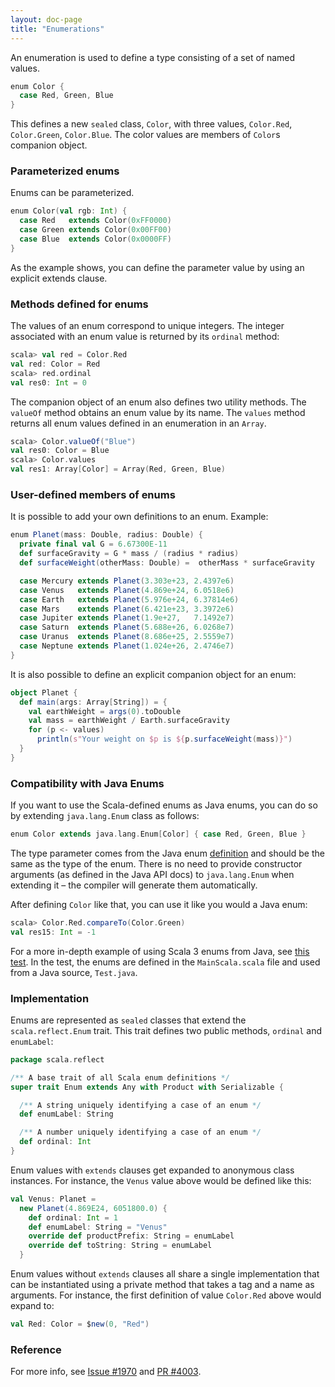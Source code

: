 ```yaml
---
layout: doc-page
title: "Enumerations"
---
```


An enumeration is used to define a type consisting of a set of named values.

```scala
enum Color {
  case Red, Green, Blue
}
```

This defines a new `sealed` class, `Color`, with three values, `Color.Red`,
`Color.Green`, `Color.Blue`.  The color values are members of `Color`s
companion object.

### Parameterized enums

Enums can be parameterized.

```scala
enum Color(val rgb: Int) {
  case Red   extends Color(0xFF0000)
  case Green extends Color(0x00FF00)
  case Blue  extends Color(0x0000FF)
}
```

As the example shows, you can define the parameter value by using an
explicit extends clause.

### Methods defined for enums

The values of an enum correspond to unique integers. The integer
associated with an enum value is returned by its `ordinal` method:

```scala
scala> val red = Color.Red
val red: Color = Red
scala> red.ordinal
val res0: Int = 0
```

The companion object of an enum also defines two utility methods.
The `valueOf` method obtains an enum value
by its name. The `values` method returns all enum values
defined in an enumeration in an `Array`.

```scala
scala> Color.valueOf("Blue")
val res0: Color = Blue
scala> Color.values
val res1: Array[Color] = Array(Red, Green, Blue)
```

### User-defined members of enums

It is possible to add your own definitions to an enum. Example:

```scala
enum Planet(mass: Double, radius: Double) {
  private final val G = 6.67300E-11
  def surfaceGravity = G * mass / (radius * radius)
  def surfaceWeight(otherMass: Double) =  otherMass * surfaceGravity

  case Mercury extends Planet(3.303e+23, 2.4397e6)
  case Venus   extends Planet(4.869e+24, 6.0518e6)
  case Earth   extends Planet(5.976e+24, 6.37814e6)
  case Mars    extends Planet(6.421e+23, 3.3972e6)
  case Jupiter extends Planet(1.9e+27,   7.1492e7)
  case Saturn  extends Planet(5.688e+26, 6.0268e7)
  case Uranus  extends Planet(8.686e+25, 2.5559e7)
  case Neptune extends Planet(1.024e+26, 2.4746e7)
}
```

It is also possible to define an explicit companion object for an enum:

```scala
object Planet {
  def main(args: Array[String]) = {
    val earthWeight = args(0).toDouble
    val mass = earthWeight / Earth.surfaceGravity
    for (p <- values)
      println(s"Your weight on $p is ${p.surfaceWeight(mass)}")
  }
}
```

### Compatibility with Java Enums
If you want to use the Scala-defined enums as Java enums, you can do so by extending `java.lang.Enum` class as follows:

```scala
enum Color extends java.lang.Enum[Color] { case Red, Green, Blue }
```

The type parameter comes from the Java enum [definition](https://docs.oracle.com/javase/8/docs/api/index.html?java/lang/Enum.html) and should be the same as the type of the enum.
There is no need to provide constructor arguments (as defined in the Java API docs) to `java.lang.Enum` when extending it – the compiler will generate them automatically.

After defining `Color` like that, you can use it like you would a Java enum:

```scala
scala> Color.Red.compareTo(Color.Green)
val res15: Int = -1
```

For a more in-depth example of using Scala 3 enums from Java, see [this test](https://github.com/lampepfl/dotty/tree/master/tests/run/enum-java). In the test, the enums are defined in the `MainScala.scala` file and used from a Java source, `Test.java`.

### Implementation

Enums are represented as `sealed` classes that extend the `scala.reflect.Enum` trait.
This trait defines two public methods, `ordinal` and `enumLabel`:

```scala
package scala.reflect

/** A base trait of all Scala enum definitions */
super trait Enum extends Any with Product with Serializable {

  /** A string uniquely identifying a case of an enum */
  def enumLabel: String

  /** A number uniquely identifying a case of an enum */
  def ordinal: Int
}
```

Enum values with `extends` clauses get expanded to anonymous class instances.
For instance, the `Venus` value above would be defined like this:

```scala
val Venus: Planet =
  new Planet(4.869E24, 6051800.0) {
    def ordinal: Int = 1
    def enumLabel: String = "Venus"
    override def productPrefix: String = enumLabel
    override def toString: String = enumLabel
  }
```

Enum values without `extends` clauses all share a single implementation
that can be instantiated using a private method that takes a tag and a name as arguments.
For instance, the first
definition of value `Color.Red` above would expand to:

```scala
val Red: Color = $new(0, "Red")
```

### Reference

For more info, see [Issue #1970](https://github.com/lampepfl/dotty/issues/1970) and
[PR #4003](https://github.com/lampepfl/dotty/pull/4003).
